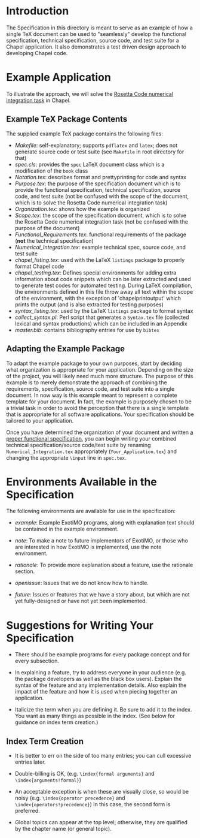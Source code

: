 Introduction
============

The Specification in this directory is meant to serve as an example of how a single
TeX document can be used to "seamlessly" develop the functional specification, 
technical specification, source code, and test suite for a Chapel application.
It also demonstrates a test driven design approach to developing Chapel code. 

Example Application
===================

To illustrate the approach, we will solve the 
[Rosetta Code numerical integration task](http://rosettacode.org/wiki/Numerical_integration)
in Chapel.

Example TeX Package Contents
----------------------------

The supplied example TeX package contains the following files:

* *Makefile*: self-explanatory; supports `pdflatex` and `latex`; does not generate source
code or test suite (see `Makefile` in root directory for that)
* *spec.cls*: provides the `spec` LaTeX document class which is a modification of the `book` class
* *Notation.tex*: describes format and prettyprinting for code and 
syntax
* *Purpose.tex*: the purpose of the specification document which is to provide the
functional specification, technical specification, source code, and test suite (not be 
confused with the scope of the document, which is to solve the Rosetta Code numerical
integration task)
* *Organization.tex*: shows how the example is organized
* *Scope.tex*: the scope of the specification document, which is to solve the Rosetta
Code numerical integration task (not be confused with the purpose of the document)
* *Functional_Requirements.tex*: functional requirements of the package (**not** the technical
specification)
* *Numerical_Integration.tex*: example technical spec, source code, and test suite
* *chapel_listing.tex*: used with the LaTeX `listings` package to properly format Chapel code
* *chapel_testing.tex*: Defines special environments for adding extra information about
code snippets which can be later extracted and used to generate test codes for automated testing.
During LaTeX compilation, the environments defined in this file throw away all text within the 
scope of the environment, with the exception of 'chapelprintoutput' which prints the output (and is
also extracted for testing purposes)
* *syntax_listing.tex*: used by the LaTeX `listings` package to format syntax
* *collect_syntax.pl*: Perl script that generates a `Syntax.tex` file (collected lexical and syntax
productions) which can be included in an Appendix
* *master.bib*: contains bibliography entries for use by `bibtex`

Adapting the Example Package
----------------------------

To adapt the example package to your own purposes, start by deciding what organization is 
appropriate for your application. Depending on the size of the project, you will likely need
much more structure. The purpose of this example is to merely demonstrate the approach of 
combining the requirements, specification, source code, and test suite into a single document.
In now way is this example meant to represent a complete template for your document. In fact,
the example is purposely chosen to be a trivial task in order to avoid the perception that there
is a single template that is appropriate for all software applications. Your specification should
be tailored to your application.

Once you have determined the organization of your document and written 
[a proper functional specification](http://www.joelonsoftware.com/articles/fog0000000036.html),
you can begin writing your combined technical specification/source code/test suite by 
renaming `Numerical_Integration.tex` appropriately (`Your_Application.tex`) and
changing the appropriate `\input` line in `spec.tex`. 

Environments Available in the Specification
===========================================

The following environments are available for use in the specification:

- *example*:
  Example ExotiMO programs, along with explanation text
  should be contained in the example environment.

- *note*:
  To make a note to future implementors of ExotiMO, or those
  who are interested in how ExotiMO is implemented, use the note
  environment.  

- *rationale*:
  To provide more explanation about a feature, use the rationale
  section.   

- *openissue*:
    Issues that we do not know how to handle.

- *future*:
    Issues or features that we have a story about, but which are not yet
  fully-designed or have not yet been implemented. 

Suggestions for Writing Your Specification
==========================================

- There should be example programs for every package concept
  and for every subsection.

- In explaining a feature, try to address everyone in your audience
  (e.g. the package developers as well as the black box users).
  Explain the syntax of
  the feature and any implementation details.  Also explain the
  impact of the feature and how it is used when piecing together
  an application.

- Italicize the term when you are defining it.
  Be sure to add it to the index.  You want as many things as possible in
  the index.  (See below for guidance on index term creation.)


Index Term Creation
-------------------

 - It is better to err on the side of too many entries; you can cull excessive
   entries later.

 - Double-billing is OK, (e.g. `\index{formal arguments}` and `\index{arguments!formal}`)

 - An acceptable exception is when these are visually close, so would be noisy
   (e.g. `\index{operator precedence}` and `\index{operators!precedence}`)
   In this case, the second form is preferred.

 - Global topics can appear at the top level; otherwise, they are qualified by
   the chapter name (or general topic).

